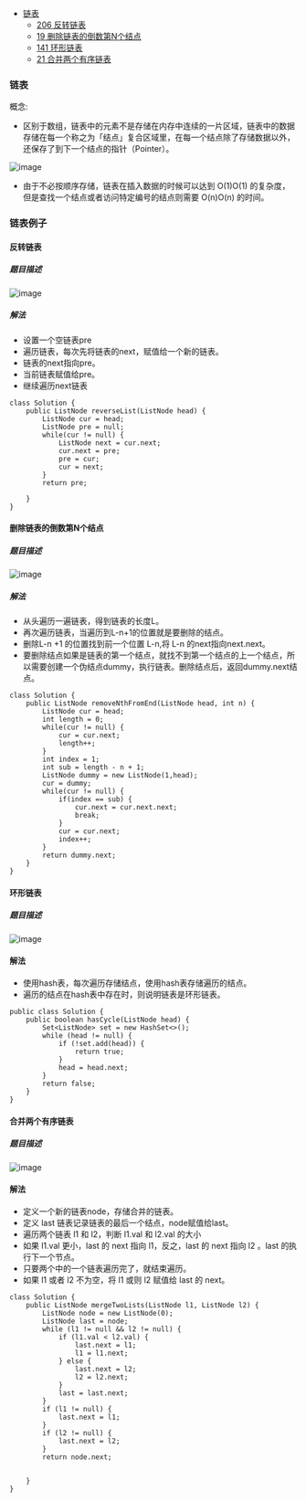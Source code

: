 * [链表](#链表)
    * [206 反转链表](#反转链表)
    * [19 删除链表的倒数第N个结点](#删除链表的倒数第N个结点)
    * [141 环形链表](#环形链表)
    * [21 合并两个有序链表](#合并两个有序链表)

### 链表
概念: 
* 区别于数组，链表中的元素不是存储在内存中连续的一片区域，链表中的数据存储在每一个称之为「结点」复合区域里，在每一个结点除了存储数据以外，还保存了到下一个结点的指针（Pointer）。

![image](https://user-images.githubusercontent.com/11553237/131843264-90ac32ca-643d-4701-90cc-1ace9f2050f0.png)

* 由于不必按顺序存储，链表在插入数据的时候可以达到 O(1)O(1) 的复杂度，但是查找一个结点或者访问特定编号的结点则需要 O(n)O(n) 的时间。

### 链表例子

#### 反转链表
##### 题目描述
![image](https://user-images.githubusercontent.com/11553237/131843538-53b60e9a-a189-4f20-a238-0f02c26aa312.png)
##### 解法
* 设置一个空链表pre
* 遍历链表，每次先将链表的next，赋值给一个新的链表。
* 链表的next指向pre。
* 当前链表赋值给pre。
* 继续遍历next链表
```
class Solution {
    public ListNode reverseList(ListNode head) {
        ListNode cur = head;
        ListNode pre = null;
        while(cur != null) {
            ListNode next = cur.next;
            cur.next = pre;
            pre = cur;
            cur = next; 
        }
        return pre;

    }
}
```


#### 删除链表的倒数第N个结点

##### 题目描述

![image](https://user-images.githubusercontent.com/11553237/131985085-7b08d786-e2c0-4267-b9f1-9859132a9365.png)

##### 解法
* 从头遍历一遍链表，得到链表的长度L。
* 再次遍历链表，当遍历到L-n+1的位置就是要删除的结点。
* 删除L-n +1 的位置找到前一个位置 L-n,将 L-n 的next指向next.next。
* 要删除结点如果是链表的第一个结点，就找不到第一个结点的上一个结点，所以需要创建一个伪结点dummy，执行链表。删除结点后，返回dummy.next结点。

```
class Solution {
    public ListNode removeNthFromEnd(ListNode head, int n) {
        ListNode cur = head;
		int length = 0;
		while(cur != null) {
			cur = cur.next;
			length++;
		}
		int index = 1;
		int sub = length - n + 1;
		ListNode dummy = new ListNode(1,head);
		cur = dummy;
		while(cur != null) {
			if(index == sub) {
				cur.next = cur.next.next;
				break;
			}
			cur = cur.next;
			index++;
		}
		return dummy.next;
    }
}

```

#### 环形链表
##### 题目描述

![image](https://user-images.githubusercontent.com/11553237/132037638-b1576681-241e-44ad-b0d8-aeaa0e63c277.png)

#### 解法
* 使用hash表，每次遍历存储结点，使用hash表存储遍历的结点。
* 遍历的结点在hash表中存在时，则说明链表是环形链表。

```
public class Solution {
    public boolean hasCycle(ListNode head) {
        Set<ListNode> set = new HashSet<>();
		while (head != null) {
			if (!set.add(head)) {
				return true;
			}
			head = head.next;
		}
        return false;
    }
}
```

#### 合并两个有序链表

##### 题目描述
![image](https://user-images.githubusercontent.com/11553237/132038889-a4e67529-c89f-4693-8990-4ec966dc321b.png)

#### 解法
* 定义一个新的链表node，存储合并的链表。
* 定义 last 链表记录链表的最后一个结点，node赋值给last。
* 遍历两个链表 l1 和 l2，判断 l1.val 和 l2.val 的大小
* 如果 l1.val 更小，last 的 next 指向 l1，反之，last 的 next 指向 l2 。last 的执行下一个节点。
* 只要两个中的一个链表遍历完了，就结束遍历。
* 如果 l1 或者 l2 不为空，将 l1 或则 l2 赋值给 last 的 next。

```
class Solution {
    public ListNode mergeTwoLists(ListNode l1, ListNode l2) {
        ListNode node = new ListNode(0);
		ListNode last = node;
		while (l1 != null && l2 != null) {
			if (l1.val < l2.val) {
				last.next = l1;
				l1 = l1.next;
			} else {
				last.next = l2;
				l2 = l2.next;
			}
			last = last.next;
		}
		if (l1 != null) {
			last.next = l1;
		}
		if (l2 != null) {
			last.next = l2;
		}
		return node.next;
  

    }
}
```



